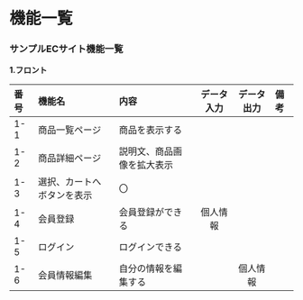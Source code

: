 # 機能一覧
### サンプルECサイト機能一覧
**1.フロント**

|番号|機能名|内容|データ入力|データ出力|備考|
|:---|:---|:---|:---:|:---:|:---|
|1-1|商品一覧ページ|商品を表示する||||
|1-2|商品詳細ページ|説明文、商品画像を拡大表示<br>
|1-3|選択、カートへボタンを表示|〇<br>
1-4|会員登録|会員登録ができる|個人情報<br>
1-5|ログイン|ログインできる<br>
1-6|会員情報編集|自分の情報を編集する||個人情報<br>
